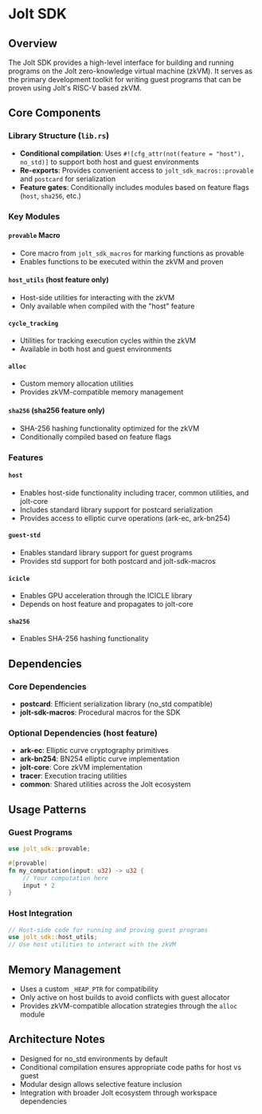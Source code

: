 # Jolt SDK

## Overview
The Jolt SDK provides a high-level interface for building and running programs on the Jolt zero-knowledge virtual machine (zkVM). It serves as the primary development toolkit for writing guest programs that can be proven using Jolt's RISC-V based zkVM.

## Core Components

### Library Structure (`lib.rs`)
- **Conditional compilation**: Uses `#![cfg_attr(not(feature = "host"), no_std)]` to support both host and guest environments
- **Re-exports**: Provides convenient access to `jolt_sdk_macros::provable` and `postcard` for serialization
- **Feature gates**: Conditionally includes modules based on feature flags (`host`, `sha256`, etc.)

### Key Modules

#### `provable` Macro
- Core macro from `jolt_sdk_macros` for marking functions as provable
- Enables functions to be executed within the zkVM and proven

#### `host_utils` (host feature only)
- Host-side utilities for interacting with the zkVM
- Only available when compiled with the "host" feature

#### `cycle_tracking`
- Utilities for tracking execution cycles within the zkVM
- Available in both host and guest environments

#### `alloc`
- Custom memory allocation utilities
- Provides zkVM-compatible memory management

#### `sha256` (sha256 feature only)
- SHA-256 hashing functionality optimized for the zkVM
- Conditionally compiled based on feature flags

### Features

#### `host`
- Enables host-side functionality including tracer, common utilities, and jolt-core
- Includes standard library support for postcard serialization
- Provides access to elliptic curve operations (ark-ec, ark-bn254)

#### `guest-std`
- Enables standard library support for guest programs
- Provides std support for both postcard and jolt-sdk-macros

#### `icicle`
- Enables GPU acceleration through the ICICLE library
- Depends on host feature and propagates to jolt-core

#### `sha256`
- Enables SHA-256 hashing functionality

## Dependencies

### Core Dependencies
- **postcard**: Efficient serialization library (no_std compatible)
- **jolt-sdk-macros**: Procedural macros for the SDK

### Optional Dependencies (host feature)
- **ark-ec**: Elliptic curve cryptography primitives
- **ark-bn254**: BN254 elliptic curve implementation
- **jolt-core**: Core zkVM implementation
- **tracer**: Execution tracing utilities
- **common**: Shared utilities across the Jolt ecosystem

## Usage Patterns

### Guest Programs
```rust
use jolt_sdk::provable;

#[provable]
fn my_computation(input: u32) -> u32 {
    // Your computation here
    input * 2
}
```

### Host Integration
```rust
// Host-side code for running and proving guest programs
use jolt_sdk::host_utils;
// Use host utilities to interact with the zkVM
```

## Memory Management
- Uses a custom `_HEAP_PTR` for compatibility
- Only active on host builds to avoid conflicts with guest allocator
- Provides zkVM-compatible allocation strategies through the `alloc` module

## Architecture Notes
- Designed for no_std environments by default
- Conditional compilation ensures appropriate code paths for host vs guest
- Modular design allows selective feature inclusion
- Integration with broader Jolt ecosystem through workspace dependencies